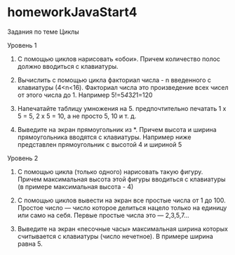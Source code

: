 # homeworkJavaStart4
Задания по теме Циклы

Уровень 1

1) С помощью циклов нарисовать «обои». Причем количество полос 
должно вводиться с клавиатуры. 

2) Вычислить с помощью цикла факториал числа - n введенного с 
клавиатуры (4<n<16). Факториал числа это произведение всех чисел от 
этого числа до 1. Например 5!=5*4*3*2*1=120

3) Напечатайте таблицу умножения на 5. предпочтительно печатать 1 x 5 = 
5, 2 x 5 = 10, а не просто 5, 10 и т. д.

4) Выведите на экран прямоугольник из *. Причем высота и ширина 
прямоугольника вводятся с клавиатуры. Например ниже представлен 
прямоугольник с высотой 4 и шириной 5

Уровень 2

1) С помощью цикла (только одного) нарисовать такую фигуру. Причем 
максимальная высота этой фигуры вводиться с клавиатуры (в примере 
максимальная высота - 4)

2) С помощью циклов вывести на экран все простые числа от 1 до 100. 
Простое число — число которое делиться нацело только на единицу или 
само на себя. Первые простые числа это — 2,3,5,7…

3) Выведите на экран «песочные часы» максимальная ширина которых 
считывается с клавиатуры (число нечетное). В примере ширина равна 5.

